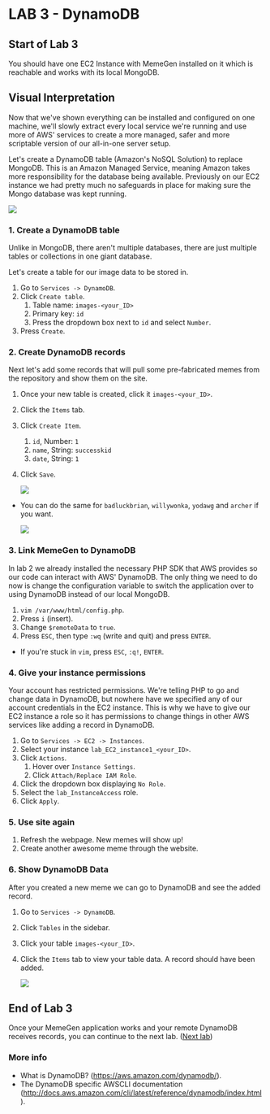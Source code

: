 # **LAB 3 - DynamoDB** #

## Start of Lab 3 ##
You should have one EC2 Instance with MemeGen installed on it which is reachable and works with its local MongoDB.

## Visual Interpretation ##
Now that we've shown everything can be installed and configured on one machine, we'll slowly extract every local service we're running and use more of AWS' services to create a more managed, safer and more scriptable version of our all-in-one server setup. 

Let's create a DynamoDB table (Amazon's NoSQL Solution) to replace MongoDB. This is an Amazon Managed Service, meaning Amazon takes more responsibility for the database being available. Previously on our EC2 instance we had pretty much no safeguards in place for making sure the Mongo database was kept running. 

![](../Images/Lab3.png?raw=true)

### 1. Create a DynamoDB table ###
Unlike in MongoDB, there aren't multiple databases, there are just multiple tables or collections in one giant database.

Let's create a table for our image data to be stored in.

1. Go to `Services -> DynamoDB`.
1. Click `Create table`.
    1. Table name: `images-<your_ID>`
    1. Primary key: `id`
    1. Press the dropdown box next to `id` and select `Number`.
1. Press `Create`.

### 2. Create DynamoDB records ###
Next let's add some records that will pull some pre-fabricated memes from the repository and show them on the site.

1. Once your new table is created, click it `images-<your_ID>`.
1. Click the `Items` tab.
1. Click `Create Item`.
    1. `id`, Number: `1`
    1. `name`, String: `successkid`
    1. `date`, String: `1`
1. Click `Save`.

    ![](../Images/DynamoDBAddRecord.png?raw=true)

* You can do the same for `badluckbrian`, `willywonka`, `yodawg` and `archer` if you want. 

    ![](../Images/DynamoDBAddedRecords.png?raw=true)

### 3. Link MemeGen to DynamoDB ###
In lab 2 we already installed the necessary PHP SDK that AWS provides so our code can interact with AWS' DynamoDB. The only thing we need to do now is change the configuration variable to switch the application over to using DynamoDB instead of our local MongoDB.

1. `vim /var/www/html/config.php`.
1. Press `i` (insert).
1. Change `$remoteData` to `true`.
1. Press `ESC`, then type `:wq` (write and quit) and press `ENTER`.

* If you're stuck in `vim`, press `ESC`, `:q!`, `ENTER`.

### 4. Give your instance permissions ###
Your account has restricted permissions. We're telling PHP to go and change data in DynamoDB, but nowhere have we specified any of our account credentials in the EC2 instance. This is why we have to give our EC2 instance a role so it has permissions to change things in other AWS services like adding a record in DynamoDB.

1. Go to `Services -> EC2 -> Instances`.
1. Select your instance `lab_EC2_instance1_<your_ID>`.
1. Click `Actions`.
    1. Hover over `Instance Settings`.
    1. Click `Attach/Replace IAM Role`.
1. Click the dropdown box displaying `No Role`.
1. Select the `lab_InstanceAccess` role.
1. Click `Apply`.

### 5. Use site again ###

1. Refresh the webpage. New memes will show up!
1. Create another awesome meme through the website.

### 6. Show DynamoDB Data ###
After you created a new meme we can go to DynamoDB and see the added record. 

1. Go to `Services -> DynamoDB`.
1. Click `Tables` in the sidebar.
1. Click your table `images-<your_ID>`.
1. Click the `Items` tab to view your table data. A record should have been added.

    ![](../Images/DynamoDBAddedRecordsOwnMeme.png?raw=true)

## End of Lab 3 ##
Once your MemeGen application works and your remote DynamoDB receives records, you can continue to the next lab. ([Next lab](../Lab%204%20-%20ELB))

### More info ###

* What is DynamoDB? (https://aws.amazon.com/dynamodb/).
* The DynamoDB specific AWSCLI documentation (http://docs.aws.amazon.com/cli/latest/reference/dynamodb/index.html).
